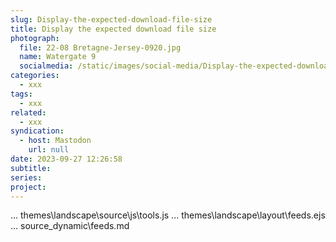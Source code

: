 ```yaml
---
slug: Display-the-expected-download-file-size
title: Display the expected download file size
photograph:
  file: 22-08 Bretagne-Jersey-0920.jpg
  name: Watergate 9
  socialmedia: /static/images/social-media/Display-the-expected-download-file-size.png
categories:
  - xxx
tags:
  - xxx
related:
  - xxx
syndication:
  - host: Mastodon
    url: null
date: 2023-09-27 12:26:58
subtitle:
series:
project:
---
```


... themes\landscape\source\js\tools.js
... themes\landscape\layout\feeds.ejs
... source\_dynamic\feeds.md

<!-- more -->

